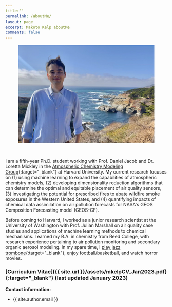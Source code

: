 ```yaml
---
title:''
permalink: /aboutMe/
layout: page
excerpt: Makoto Kelp aboutMe
comments: false
---
```


<figure>
<img src="/assets/img/bigsur.jpg" alt="bigsur fig">
</figure>

<br />


I am a fifth-year Ph.D. student working with Prof. Daniel Jacob and Dr. Loretta Mickley in the [Atmospheric Chemistry Modeling Group](https://acmg.seas.harvard.edu/){:target="_blank"} at Harvard University. My current research focuses on (1) using machine learning to expand the capabilities of atmospheric chemistry models, (2) developing dimensionality reduction algorithms that can determine the optimal and equitable placement of air quality sensors, (3) investigating the potential for prescribed fires to abate wildfire smoke exposures in the Western United States, and (4) quantifying impacts of chemical data assimilation on air pollution forecasts for NASA's GEOS Composition Forecasting model (GEOS-CF).

Before coming to Harvard, I worked as a junior research scientist at the University of Washington with Prof. Julian Marshall on air quality case studies and applications of machine learning methods to chemical mechanisms. I earned my B.A. in chemistry from Reed College, with research experience pertaining to air pollution monitoring and secondary organic aerosol modeling. In my spare time, I [play jazz trombone](https://soundcloud.com/philosophytalk/it-dont-mean-a-thing-from-your-lying-eyes-112915){:target="_blank"}, enjoy football/basketball, and watch horror movies.


### [Curriculum Vitae]({{ site.url }}/assets/mkelpCV_Jan2023.pdf){:target="_blank"} (last updated January 2023)


**Contact information:**
- {{ site.author.email }}
